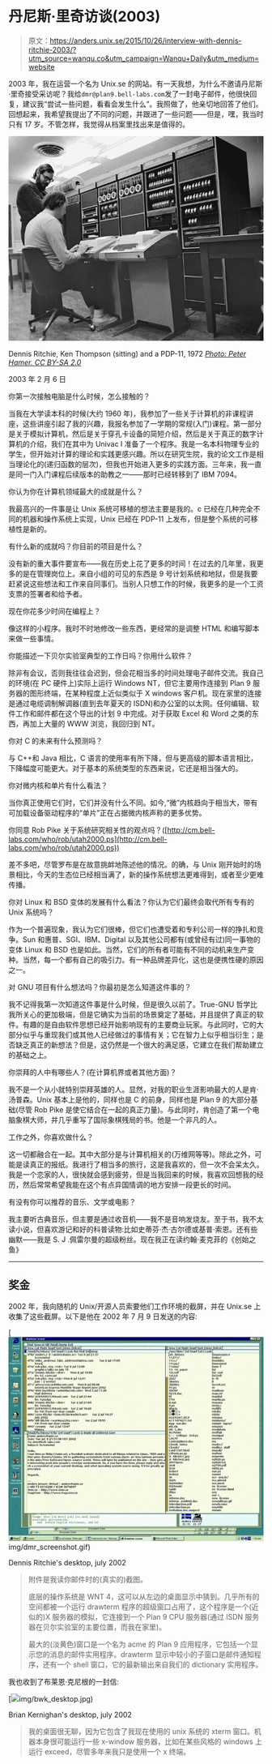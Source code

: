 # 丹尼斯·里奇访谈(2003)

> 原文：<https://anders.unix.se/2015/10/26/interview-with-dennis-ritchie-2003/?utm_source=wanqu.co&utm_campaign=Wanqu+Daily&utm_medium=website>

2003 年，我在运营一个名为 Unix.se 的网站。有一天我想，为什么不邀请丹尼斯·里奇接受采访呢？我给`dmr@plan9.bell-labs.com`发了一封电子邮件，他很快回复，建议我“尝试一些问题，看看会发生什么”。我照做了，他亲切地回答了他们。回想起来，我希望我提出了不同的问题，并跟进了一些问题——但是，嘿，我当时只有 17 岁。不管怎样，我觉得从档案里找出来是值得的。

![](img/bc2250f32acb80c46c2b0d99b3ae8f04.png)

Dennis Ritchie, Ken Thompson (sitting) and a PDP-11, 1972 *[Photo: Peter Hamer. CC BY-SA 2.0](https://commons.wikimedia.org/wiki/File:Ken_Thompson_%28sitting%29_and_Dennis_Ritchie_at_PDP-11_%282876612463%29.jpg)*



2003 年 2 月 6 日

你第一次接触电脑是什么时候，怎么接触的？

当我在大学读本科的时候(大约 1960 年)，我参加了一些关于计算机的非课程讲座，这些讲座引起了我的兴趣，我报名参加了一学期的常规(入门)课程。第一部分是关于模拟计算机，然后是关于穿孔卡设备的简短介绍，然后是关于真正的数字计算机的介绍，我们在其中为 Univac I 准备了一个程序。我是一名本科物理专业的学生，但开始对计算的理论和实践更感兴趣。所以在研究生院，我的论文工作是相当理论化的(递归函数的层次)，但我也开始进入更多的实践方面。三年来，我一直是同一门入门课程后续版本的助教之一——那时已经转移到了 IBM 7094。

你认为你在计算机领域最大的成就是什么？

我最高兴的一件事是让 Unix 系统可移植的想法主要是我的。c 已经在几种完全不同的机器和操作系统上实现，Unix 已经在 PDP-11 上发布，但是整个系统的可移植性是新的。

有什么新的成就吗？你目前的项目是什么？

没有新的重大事件要宣布——我在历史上花了更多的时间！在过去的几年里，我更多的是在管理岗位上。来自小组的可见的东西是 9 号计划系统和地狱，但是我要赶紧说这些想法和工作来自同事们。当别人只想工作的时候，我更多的是一个工资支票的签署者和给予者。

现在你花多少时间在编程上？

像这样的小程序。我时不时地修改一些东西，更经常的是调整 HTML 和编写脚本来做一些事情。

你能描述一下贝尔实验室典型的工作日吗？你用什么软件？

除非有会议，否则我往往会迟到，但会花相当多的时间处理电子邮件交流。我自己的环境(在 PC 硬件上)实际上运行 Windows NT，但它主要用作连接到 Plan 9 服务器的图形终端，在某种程度上近似类似于 X windows 客户机。现在家里的连接是通过电缆调制解调器(直到去年夏天的 ISDN)和办公室的以太网。任何编辑、软件工作和邮件都在这个导出的计划 9 中完成。对于获取 Excel 和 Word 之类的东西，再加上大量的 WWW 浏览，我回归到 NT。

你对 C 的未来有什么预测吗？

与 C++和 Java 相比，C 语言的使用率有所下降，但与更高级的脚本语言相比，下降幅度可能更大。对于基本的系统类型的东西来说，它还是相当强大的。

你对微内核和单片有什么看法？

当你真正使用它们时，它们并没有什么不同。如今,“微”内核趋向于相当大，带有可加载设备驱动程序的“单片”正在占据微内核声称的更多优势。

你同意 Rob Pike 关于系统研究相关性的观点吗？([http://cm.bell-labs.com/who/rob/utah2000.ps](http://cm.bell-labs.com/who/rob/utah2000.ps))

差不多吧，尽管罗布是在故意挑衅地陈述他的情况。的确，与 Unix 刚开始时的场景相比，今天的生态位已经相当满了，新的操作系统想法更难得到，或者至少更难传播。

你对 Linux 和 BSD 变体的发展有什么看法？你认为它们最终会取代所有专有的 Unix 系统吗？

作为一个普遍现象，我认为它们很棒，但它们也遭受着和专利公司一样的挣扎和竞争。Sun 和惠普、SGI、IBM、Digital 以及其他公司都有(或曾经有过)同一事物的变体 Linux 和 BSD 也是如此。当然，它们的所有者可能有不同的动机来生产变种。当然，每一个都有自己的吸引力。有一种品牌差异化，这也是便携性硬的原因之一。

对 GNU 项目有什么想法吗？你最初是怎么知道这件事的？

我不记得我第一次知道这件事是什么时候，但是很久以前了。True-GNU 哲学比我所关心的更加极端，但是它确实为当前的场景奠定了基础，并且提供了真正的软件。有趣的是自由软件思想已经开始影响现有的主要商业玩家。与此同时，它的大部分似乎与重现我们或其他人已经做过的事情有关；它在智力上似乎相当衍生；是否缺乏真正的新想法？但是，这仍然是一个很大的满足感，它建立在我们帮助建立的基础之上。

你崇拜的人中有哪些人？(在计算机界或者其他方面)？

我不是一个从小就特别崇拜英雄的人。显然，对我的职业生涯影响最大的人是肯·汤普森。Unix 基本上是他的，同样也是 C 的前身，同样也是 Plan 9 的大部分基础(尽管 Rob Pike 是使它结合在一起的真正力量)。与此同时，肯创造了第一个电脑象棋大师，并几乎重写了国际象棋残局的书。他是一个非凡的人。

工作之外，你喜欢做什么？

这一切都融合在一起。其中大部分是与计算机相关的(万维网等等)。除此之外，可能是读真正的报纸。我进行了相当多的旅行，这是我喜欢的，但一次不会呆太久。我是一个恋家的人，很快就会感到疲劳，但是当我回来的时候，我喜欢回想我的经历，然后常常希望我能在这个有点异国情调的地方安排一段更长的时间。

有没有你可以推荐的音乐、文学或电影？

我主要听古典音乐，但主要是通过收音机——我不是音响发烧友。至于书，我不太读小说，但喜欢游记和好的科普读物:比如史蒂芬·杰·古尔德或基普·索恩。还有些幽默——我是 S. J .佩雷尔曼的超级粉丝。现在我正在读约翰·麦克菲的《创始之鱼》

* * *

## 奖金

2002 年，我向随机的 Unix/开源人员索要他们工作环境的截屏，并在 Unix.se 上收集了这些截屏。以下是他在 2002 年 7 月 9 日发送的内容:

[![](img/7ef79ca8bbe2ec5d1eac68fe4aaa0e10.png)img/dmr_screenshot.gif) 

Dennis Ritchie's desktop, july 2002



> 附件是我读你邮件时的(真实的)截图。
> 
> 底层的操作系统是 WNT 4，这可以从左边的桌面显示中猜到。几乎所有的空间都被一个运行 drawterm 程序的超级窗口占用了，这个程序是一个(近似的)X 服务器的模拟，它连接到一个 Plan 9 CPU 服务器(通过 ISDN 服务器在贝尔实验室的主要位置，而我在家里)。
> 
> 最大的(淡黄色)窗口是一个名为 acme 的 Plan 9 应用程序，它包括一个显示您的消息的邮件实用程序。drawterm 显示中较小的子窗口是邮件通知程序，还有一个 shell 窗口，它的最新输出来自我们的 dictionary 实用程序。

我也收到了布莱恩·克尼根的一封信:

[![](img/522ed23a17b1a9ca64418a795132ff8c.png)img/bwk_desktop.jpg) 

Brian Kernighan's desktop, july 2002



> 我的桌面很无聊，因为它包含了我现在使用的 unix 系统的 xterm 窗口。机器本身很可能运行一些 x-window 服务器，比如在某些风格的 windows 上运行 exceed，尽管多年来我只是使用一个 x 终端。